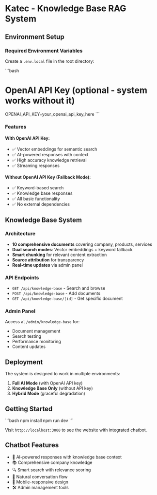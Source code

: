 # Katec - Knowledge Base RAG System

## Environment Setup

### Required Environment Variables

Create a `.env.local` file in the root directory:

\`\`\`bash

# OpenAI API Key (optional - system works without it)

OPENAI_API_KEY=your_openai_api_key_here
\`\`\`

### Features

#### With OpenAI API Key:

- ✅ Vector embeddings for semantic search
- ✅ AI-powered responses with context
- ✅ High accuracy knowledge retrieval
- ✅ Streaming responses

#### Without OpenAI API Key (Fallback Mode):

- ✅ Keyword-based search
- ✅ Knowledge base responses
- ✅ All basic functionality
- ✅ No external dependencies

## Knowledge Base System

### Architecture

- **10 comprehensive documents** covering company, products, services
- **Dual search modes**: Vector embeddings + keyword fallback
- **Smart chunking** for relevant content extraction
- **Source attribution** for transparency
- **Real-time updates** via admin panel

### API Endpoints

- `GET /api/knowledge-base` - Search and browse
- `POST /api/knowledge-base` - Add documents
- `GET /api/knowledge-base/[id]` - Get specific document

### Admin Panel

Access at `/admin/knowledge-base` for:

- Document management
- Search testing
- Performance monitoring
- Content updates

## Deployment

The system is designed to work in multiple environments:

1. **Full AI Mode** (with OpenAI API key)
2. **Knowledge Base Only** (without API key)
3. **Hybrid Mode** (graceful degradation)

## Getting Started

\`\`\`bash
npm install
npm run dev
\`\`\`

Visit `http://localhost:3000` to see the website with integrated chatbot.

## Chatbot Features

- 🤖 AI-powered responses with knowledge base context
- 📚 Comprehensive company knowledge
- 🔍 Smart search with relevance scoring
- 💬 Natural conversation flow
- 📱 Mobile-responsive design
- 🛠️ Admin management tools
